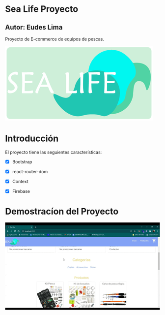# Sea Life Proyecto
## Autor: Eudes Lima 

Proyecto de E-commerce de equipos de pescas.

 ![ Lifesea ](./src/assets/lifeseareadme.png)


# Introducción

El proyecto tiene las seguientes características:

- [x] Bootstrap
- [x] react-router-dom
- [x] Context
- [x] Firebase


# Demostracíon del Proyecto

![Sea life Site](./src/assets/Coderhouse.gif)